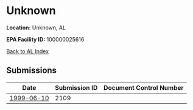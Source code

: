 # Unknown

**Location:** Unknown, AL

**EPA Facility ID:** 100000025616

[Back to AL Index](../../index.md)

## Submissions

| Date | Submission ID | Document Control Number |
|------|--------------|-------------------------|
| [1999-06-10](submissions/2109.md) | 2109 |  |
